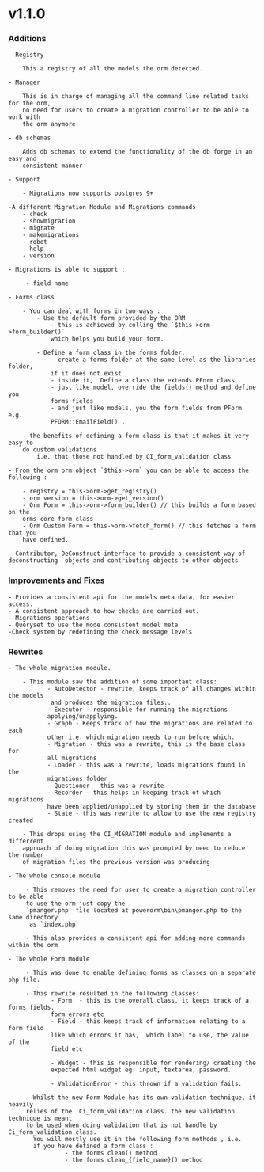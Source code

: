 # v1.1.0

### Additions

    - Registry 
        
        This a registry of all the models the orm detected.
        
    - Manager
        
        This is in charge of managing all the command line related tasks for the orm, 
        no need for users to create a migration controller to be able to work with 
        the orm anymore
        
    - db schemas
    
        Adds db schemas to extend the functionality of the db forge in an easy and 
        consistent manner

    - Support

        - Migrations now supports postgres 9+
        
    -A different Migration Module and Migrations commands
        - check
        - showmigration
        - migrate
        - makemigrations 
        - robot 
        - help
        - version
        
    - Migrations is able to support :
        
         - field name
         
    - Forms class
        
        - You can deal with forms in two ways :
            - Use the default form provided by the ORM
                - this is achieved by colling the `$this->orm->form_builder()` 
                which helps you build your form.

            - Define a form class in the forms folder.
                - create a forms folder at the same level as the libraries folder, 
                if it does not exist.
                - inside it,  Define a class the extends PForm class
                - just like model, override the fields() method and define you 
                forms fields
                - and just like models, you the form fields from PForm e.g. 
                PFORM::EmailField() .
                
        - the benefits of defining a form class is that it makes it very easy to 
        do custom validations 
            i.e. that those not handled by CI_form_validation class
    
    - From the orm orm object `$this->orm` you can be able to access the following :
        
        - registry = this->orm->get_registry()
        - orm version = this->orm->get_version()
        - Orm Form = this->orm->form_builder() // this builds a form based on the 
        orms core form class
        - Orm Custom Form = this->orm->fetch_form() // this fetches a form that you 
        have defined.
        
    - Contributor, DeConstruct interface to provide a consistent way of 
    deconstructing  objects and contributing objects to other objects

### Improvements and Fixes
    
    - Provides a consistent api for the models meta data, for easier access.
    - A consistent approach to how checks are carried out.
    - Migrations operations
    - Queryset to use the mode consistent model meta
    -Check system by redefining the check message levels

### Rewrites
    
    - The whole migration module.
        
        - This module saw the addition of some important class:
               - AutoDetector - rewrite, keeps track of all changes within the models
                and produces the migration files..
               - Executor - responsible for running the migrations 
               applying/unapplying.
               - Graph - Keeps track of how the migrations are related to each 
               other i.e. which migration needs to run before which.
               - Migration - this was a rewrite, this is the base class for 
               all migrations
               - Loader - this was a rewrite, loads migrations found in the 
               migrations folder
               - Questioner - this was a rewrite
               - Recorder - this helps in keeping track of which migrations 
               have been applied/unapplied by storing them in the database
               - State - this was rewrite to allow to use the new registry created
                            
        - This drops using the CI_MIGRATION module and implements a differrent 
        approach of doing migration this was prompted by need to reduce the number 
        of migration files the previous version was producing

    - The whole console module
        
         - This removes the need for user to create a migration controller to be able 
         to use the orm just copy the 
         `pmanger.php` file located at powerorm\bin\pmanger.php to the same directory
          as `index.php`
         
         - This also provides a consistent api for adding more commands within the orm
         
    - The whole Form Module
        
         - This was done to enable defining forms as classes on a separate php file.
         
         - This rewrite resulted in the following classes:
                - Form  - this is the overall class, it keeps track of a forms fields,
                form errors etc
                - Field - this keeps track of information relating to a form field 
                like which errors it has,  which label to use, the value of the 
                field etc
                            
                - Widget - this is responsible for rendering/ creating the 
                expected html widget eg. input, textarea, password.
                            
                - ValidationError - this thrown if a validation fails.
            
         - Whilst the new Form Module has its own validation technique, it heavily 
         relies of the  Ci_form_validation class. the new validation technique is meant 
         to be used when doing validation that is not handle by Ci_form_validation class.
           You will mostly use it in the following form methods , i.e. 
           if you have defined a form class :
                    - the forms clean() method
                    - the forms clean_{field_name}() method
         